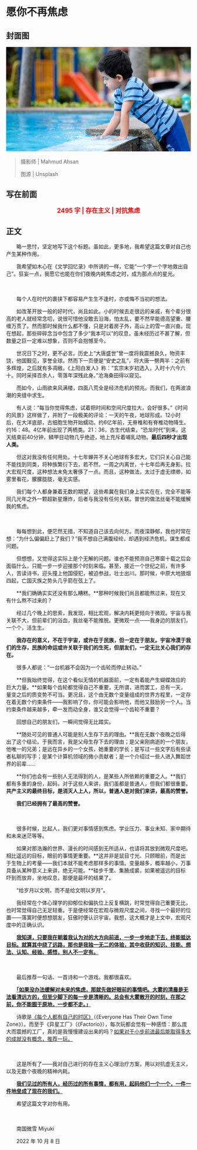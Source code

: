 # 愿你不再焦虑

## 封面图

![](https://raw.githubusercontent.com/TinySnow/GithubImageHosting/main/blog/articles/literature/mahmud-ahsan-5BXLy9QQBow-unsplash.jpg)

> 摄影师 | Mahmud Ahsan
>
> 图源 | Unsplash

## 写在前面

<p style="color:red; text-align:center; font-weight:bold; font-size:larger;">2495 字 | 存在主义 | 对抗焦虑</p>

## 正文

　　略一思忖，坚定地写下这个标题。虽如此，更多地，我希望这篇文章对自己也产生某种作用。

　　我希望如木心在《文学回忆录》中所讲的一样，它能“一个字一个字地救出自己”。狂妄一点，我愿它也能在你们夜晚内耗焦虑之时，成为那点点的星光。

　　<br>

　　每个人在时代的裹挟下都容易产生生不逢时，亦或悔不当初的想法。

　　如改革开放一般的好时代，尚且如此。小的时候去走很远的亲戚，有个辈分很高的老人就经常念叨，说很可惜他没敢去沿海，怕太乱，要不然早能德高望重、腰缠万贯了。然而那时候我什么都不懂，只是对着房子外，高山上的雪一直兴奋。现在想起，那些碎碎念当中包含了多少“我本可以”的叹息，虽未经历过不甚了解，但数量之巨一定难以想象，否则不会抱憾至今。

　　世况日下之时，更不必言。历史上“大唐盛世”曾一度将我震撼良久，物资丰饶，他国觐见，享誉全球。然而下一页便是“安史之乱”，将大唐一劈两半：之前有多辉煌，之后就有多凋敝。《上阳白发人》称：“玄宗末岁初选入，入时十六今六十。同时采择百余人，零落年深残此身。”沧海桑田得以窥见。

　　而如今，山雨欲来风满楼，四面八荒全是经济危机的预兆。而我们，在两波浪潮的夹缝中求生。

　　有人说：“每当你觉得焦虑，试着把时间和空间尺度拉大，会好很多。”《时间的风景》这样做了，并附了一段极美的评论：一天的午夜，地球形成。12小时后，在大洋底部，古细胞生物开始蠕动。约6亿年前，无脊椎和有脊椎动物降生。约16：48。4亿年前出现了两栖类。21：36，古生代结束，“恐龙时代”到来。这天结束前40分钟，鳞甲目动物几乎绝迹，地上充斥着哺乳动物。**最后四秒才出现人类。**

　　但这对我没有任何用处。十七年蝉并不关心地球有多宏大，它们只关心自己能不能找到同类，将种族繁衍下去，若不然，一周之内离世，十七年后再无身影。拉大宏观尺度，这种想法未免太奢侈了一点。而且，这种做法，太过于虚无缥缈，如雾里看花，朦朦胧胧，毫无实感。

　　我们每个人都身兼着无数的期望，这些希冀在我们身上实实在在，完全不能等同几光年之外一颗超新星爆炸，后者与我没有任何关联。普世的做法丝毫不能缓解我的焦虑。

　　<br>

　　每每想到此，便茫然无措，不知道自己该去向何方。而夜深静郁，我也时常在想：“为什么偏偏赶上了我们？”我不想自己满腹经纶，却遇到经济危机，谋生都成问题。

　　但想想，又觉得这实际上是个无解的问题。谁也不能预测自己寒窗十载之后会面临什么，只能一步一步迎接那个时刻来临。甚至，接近一个世纪之前，有许多人，苦读诗书，迎头撞上他国侵犯，被迫参战，壮士出川。那时候，中原大地狼烟四起，亡国灭族之势头几乎箭在弦上了。

　　**我们确确实实还没有那么糟糕。**那种时候我们尚且都能熬过来，现在又有什么熬不过来的？

　　经过几个晚上的思索，我发现，相比宏观，解决内耗更倾向于微观。宇宙与我关联不大，但前辈们的浴血，我丝毫不能推脱。更微观一点——我身边的朋友们，一个个，活生生。

　　**我存在的意义，不在于宇宙，或许在于民族，但一定在于朋友。宇宙冷漠于我们的生存，民族的命运或许关联于我们的生死，但朋友们，一定无比关心我们的存在。**

　　很多人都说：“一台机器不会因为一个齿轮而停止转动。”

　　**但我始终觉得，在这个看似无情的机器面前，一定有着能产生蝴蝶效应的巨大力量。**如果每个齿轮都觉得自己不重要，无所谓，进而罢工，总有一天，量变之后的质变势不可当。更况且，这个由无数个变量组成的世界方程里，一定存在着无数个约束条件——我影响了你，你可能会影响他，而他又鼓励另一个人。当约束条件越来越多，牵一发而动全身，谁又会觉得一个齿轮不重要？

　　回想自己的朋友们，一瞬间觉得无比踏实。

　　**随处可见的普通人可能是别人生存下去的理由。**我在无数个夜晚之后得出了这个结论。于我而言，我是父母生存下去的理由；是父亲刚病逝的一个朋友，他唯一的兄弟；是远在异乡的一个女孩，她重要的学长；是写过一些文字后有些读者私聊的写手；是某个计算机领域的微小贡献者；是一个介绍过一些人进入舞蹈世界的前辈……

　　**你们也会有一些别人无法得到的人，是某些人所依赖的重要之人。**我们都有多重的身份，起码，对于这些人来讲，我们虽都是普通人，但我们都很重要。**共产主义的最终目标，是消灭人上人，所以，普通人是对我们来讲，最高的赞誉。**

　　**我们已经拥有了最高的赞誉。**

　　<br>

　　很多时候，比起人，我们更对事情感到焦虑。学业压力、事业未知、家中期待和未来迷茫等等。

　　如果对那浩瀚的世界、漫长的时间感到无所适从，也请将其放到微观尺度吧。相比遥远的目标，眼前的事情更重要。**这并非是鼠目寸光、只顾眼前，而是出于生物上的考量——我们本就不能考虑那样多的事情。变量越多，概率越小，万事具备从某种意义上来讲，绝无可能。**硅步千里、集腋成裘，如果被遥远的目标吓到而放弃，坐地叹息，那便是最坏的结果了。

　　“给岁月以文明，而不是给文明以岁月”。

　　我经常在个体心理学的抑郁位和偏执位上反复横跳，时常觉得自己重要无比，也时常觉得自己无足轻重。于是便经常在宏观与微观尺度之间，寻找一个最好的位置——落寞时便想想朋友，狂傲时便认识宇宙。我想，这大概才是上文中，宏观尺度中的正确认识。

　　<u>**我知道，只要我在朝着我认为对的大方向前进，一步一步地走下去，终能抵达目标。就算其中绕了远路，那也是我独一无二的体验，其中收获的知识、技能、想法、认知、经验、感悟，别人不一定有。**</u>

　　<br>

　　最后推荐一句话、一首诗和一个游戏。我都很喜欢。

　　<u>**「如果没办法缓解对未来的焦虑，那就先做好眼前的事情吧。大雾的清晨是无法看清远方的，但至少脚下的每一步是清晰的。总会有大雾散开的时刻，在那之前，你不能囿于原地，一步都不走。」**</u>

　　诗歌是[《每个人都有自己的时区》](http://mp.weixin.qq.com/s?__biz=Mzg5NTcwNjA4Nw==&mid=2247483830&idx=1&sn=02de41e69d4301717ba7784fa346b73f&chksm=c00d773ef77afe28c84b6e864e3b900f0cbccf0b0740813d3c4724d7ca2f1ea37b153f16428a&scene=21#wechat_redirect)（《Everyone Has Their Own Time Zone》）。而至于《异星工厂》（《Factorio》），每次玩都会觉有一种感悟：那么庞大而震撼的工厂，真的是我慢慢建设出来的吗？<u>如果对于小步前进最后能取得多大的成就没有概念，推荐一玩。</u>

　　<br>

　　这是所有了——我对自己进行的存在主义心理治疗方案，用以对抗虚无主义，以及无数个夜晚的精神内耗。

　　<u>**我们见过的所有人，经历过的所有事情，都有用，起码他们一个一个，一件一件地垒成了现在的我们。**</u>

　　希望这篇文字对你有用。

　　<br>

　　南国微雪 Miyuki

　　2022 年 10 月 8 日